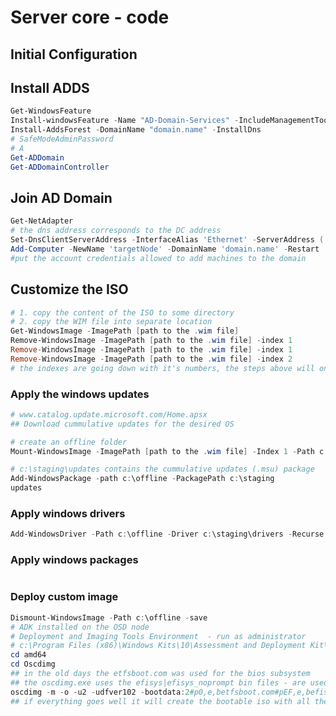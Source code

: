 # Server core - code

## Initial Configuration



## Install ADDS

```powershell
Get-WindowsFeature
Install-windowsFeature -Name "AD-Domain-Services" -IncludeManagementTools
Install-AddsForest -DomainName "domain.name" -InstallDns
# SafeModeAdminPassword
# A
Get-ADDomain
Get-ADDomainController
```

## Join AD Domain

```powershell
Get-NetAdapter
# the dns address corresponds to the DC address
Set-DnsClientServerAddress -InterfaceAlias 'Ethernet' -ServerAddress ('10.0.0.1')
Add-Computer -NewName 'targetNode' -DomainName 'domain.name' -Restart
#put the account credentials allowed to add machines to the domain
```

## Customize the ISO

```powershell
# 1. copy the content of the ISO to some directory
# 2. copy the WIM file into separate location
Get-WindowsImage -ImagePath [path to the .wim file]
Remove-WindowsImage -ImagePath [path to the .wim file] -index 1
Remove-WindowsImage -ImagePath [path to the .wim file] -index 1
Remove-WindowsImage -ImagePath [path to the .wim file] -index 2
# the indexes are going down with it's numbers, the steps above will only leave the the DataCenter Core

```

### Apply the windows updates

```powershell
# www.catalog.update.microsoft.com/Home.apsx
## Download cummulative updates for the desired OS

# create an offline folder
Mount-WindowsImage -ImagePath [path to the .wim file] -Index 1 -Path c:\offline

# c:\staging\updates contains the cummulative updates (.msu) package
Add-WindowsPackage -path c:\offline -PackagePath c:\staging
updates
```

### Apply windows drivers

```powershell
Add-WindowsDriver -Path c:\offline -Driver c:\staging\drivers -Recurse
```

### Apply windows packages

```powershell

```

### Deploy custom image

```powershell
Dismount-WindowsImage -Path c:\offline -save
# ADK installed on the OSD node
# Deployment and Imaging Tools Environment  - run as administrator
# c:\Program Files (x86)\Windows Kits\10\Assessment and Deployment Kit\Deployment Tools
cd amd64
cd Oscdimg
## in the old days the etfsboot.com was used for the bios subsystem
## the oscdimg.exe uses the efisys|efisys_noprompt bin files - are used for the UEFI
oscdimg -m -o -u2 -udfver102 -bootdata:2#p0,e,betfsboot.com#pEF,e,befisys.bin c:\folderName c:\isoFileName.iso
## if everything goes well it will create the bootable iso with all the modifications done
```